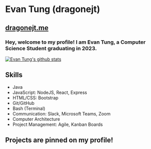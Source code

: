 # Evan Tung (dragonejt)

## [dragonejt.me](https://dragonejt.me)

### Hey, welcome to my profile! I am Evan Tung, a Computer Science Student graduating in 2023.

[![Evan Tung's github stats](https://github-readme-stats.vercel.app/api?username=dragonejt&theme=nord)](https://dragonejt.me)

## Skills
- Java
- JavaScript: NodeJS, React, Express
- HTML/CSS: Bootstrap
- Git/GitHub
- Bash (Terminal)
- Communication: Slack, Microsoft Teams, Zoom
- Computer Architecture
- Project Management: Agile, Kanban Boards

## Projects are pinned on my profile!
